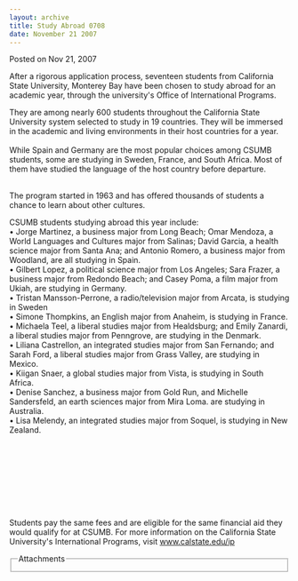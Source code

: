 ```yaml
---
layout: archive
title: Study Abroad 0708
date: November 21 2007
---
```





<span class="date">Posted on Nov 21, 2007    </span>
<p>After a rigorous application process, seventeen students from
California State University, Monterey Bay have been chosen to study
abroad for an academic year, through the university&apos;s Office of
International Programs.</p>
<p>They are among nearly 600 students throughout the California
State University system selected to study in 19 countries. They
will be immersed in the academic and living environments in their
host countries for a year.<br>
<br>
While Spain and Germany are the most popular choices among CSUMB
students, some are studying in Sweden, France, and South Africa.
Most of them have studied the language of the host country before
departure.</br></br></p>
<p>The program started in 1963 and has offered thousands of
students a chance to learn about other cultures.</p>
<p>CSUMB students studying abroad this year include:<br>
&#x2022; Jorge Martinez, a business major from Long Beach; Omar Mendoza, a
World Languages and Cultures major from Salinas; David Garcia, a
health science major from Santa Ana; and Antonio Romero, a business
major from Woodland, are all studying in Spain.<br>
&#x2022; Gilbert Lopez, a political science major from Los Angeles; Sara
Frazer, a business major from Redondo Beach; and Casey Poma, a film
major from Ukiah, are studying in Germany.<br>
&#x2022; Tristan Mansson-Perrone, a radio/television major from Arcata, is
studying in Sweden<br>
&#x2022; Simone Thompkins, an English major from Anaheim, is studying in
France.<br>
&#x2022; Michaela Teel, a liberal studies major from Healdsburg; and Emily
Zanardi, a liberal studies major from Penngrove, are studying in
the Denmark.<br>
&#x2022; Liliana Castrellon, an integrated studies major from San
Fernando; and Sarah Ford, a liberal studies major from Grass
Valley, are studying in Mexico.<br>
&#x2022; Kiigan Snaer, a global studies major from Vista, is studying in
South Africa.<br>
&#x2022; Denise Sanchez, a business major from Gold Run, and Michelle
Sandersfeld, an earth sciences major from Mira Loma. are studying
in Australia.<br>
&#x2022; Lisa Melendy, an integrated studies major from Soquel, is
studying in New Zealand.</br></br></br></br></br></br></br></br></br></p>
<p>Students pay the same fees and are eligible for the same
financial aid they would qualify for at CSUMB. For more information
on the California State University&apos;s International Programs, visit
<a href="http://www.calstate.edu/ip" rel="nofollow">www.calstate.edu/ip</a><br/></p>
<fieldset class="fieldgroup group-attachments">
<legend>Attachments</legend>
<div class="field field-type-emvideo field-field-attach-video">
<div class="field-items">
<div class="field-item odd">
<div class="emvideo emvideo-video emvideo-"/>
</div>
</div>
</div>
</fieldset>





